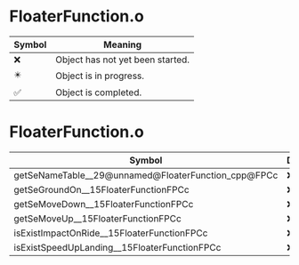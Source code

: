 # FloaterFunction.o
| Symbol | Meaning 
| ------------- | ------------- 
| :x: | Object has not yet been started. 
| :eight_pointed_black_star: | Object is in progress. 
| :white_check_mark: | Object is completed. 


# FloaterFunction.o
| Symbol | Decompiled? |
| ------------- | ------------- |
| getSeNameTable__29@unnamed@FloaterFunction_cpp@FPCc | :x: |
| getSeGroundOn__15FloaterFunctionFPCc | :x: |
| getSeMoveDown__15FloaterFunctionFPCc | :x: |
| getSeMoveUp__15FloaterFunctionFPCc | :x: |
| isExistImpactOnRide__15FloaterFunctionFPCc | :x: |
| isExistSpeedUpLanding__15FloaterFunctionFPCc | :x: |
